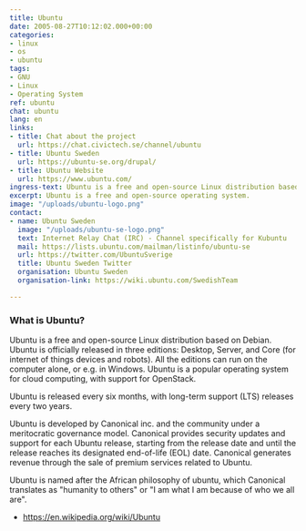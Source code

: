 ```yaml
---
title: Ubuntu
date: 2005-08-27T10:12:02.000+00:00
categories:
- linux
- os
- ubuntu
tags:
- GNU
- Linux
- Operating System
ref: ubuntu
chat: ubuntu
lang: en
links:
- title: Chat about the project
  url: https://chat.civictech.se/channel/ubuntu
- title: Ubuntu Sweden
  url: https://ubuntu-se.org/drupal/
- title: Ubuntu Website
  url: https://www.ubuntu.com/
ingress-text: Ubuntu is a free and open-source Linux distribution based on Debian.
excerpt: Ubuntu is a free and open-source operating system.
image: "/uploads/ubuntu-logo.png"
contact:
- name: Ubuntu Sweden
  image: "/uploads/ubuntu-se-logo.png"
  text: Internet Relay Chat (IRC) - Channel specifically for Kubuntu
  mail: https://lists.ubuntu.com/mailman/listinfo/ubuntu-se
  url: https://twitter.com/UbuntuSverige
  title: Ubuntu Sweden Twitter
  organisation: Ubuntu Sweden
  organisation-link: https://wiki.ubuntu.com/SwedishTeam

---
```

### What is Ubuntu?

Ubuntu is a free and open-source Linux distribution based on Debian. Ubuntu is officially released in three editions: Desktop, Server, and Core (for internet of things devices and robots). All the editions can run on the computer alone, or e.g. in Windows. Ubuntu is a popular operating system for cloud computing, with support for OpenStack.

Ubuntu is released every six months, with long-term support (LTS) releases every two years.

Ubuntu is developed by Canonical inc. and the community under a meritocratic governance model. Canonical provides security updates and support for each Ubuntu release, starting from the release date and until the release reaches its designated end-of-life (EOL) date. Canonical generates revenue through the sale of premium services related to Ubuntu.

Ubuntu is named after the African philosophy of ubuntu, which Canonical translates as "humanity to others" or "I am what I am because of who we all are".
- https://en.wikipedia.org/wiki/Ubuntu